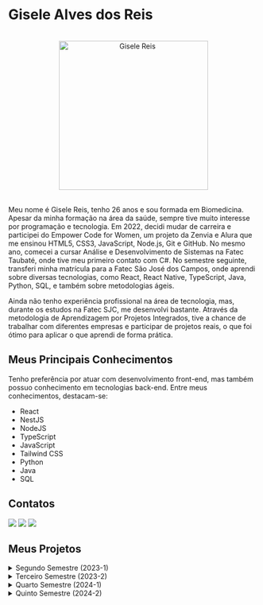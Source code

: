 # Gisele Alves dos Reis

<br>

<div align="center"> 
  <img src="https://github.com/user-attachments/assets/80ef22d1-c4d3-4509-a33e-a5cc2a2066a3" alt="Gisele Reis" width="300" height="300">  
</div>

<br>


Meu nome é Gisele Reis, tenho 26 anos e sou formada em Biomedicina. Apesar da minha formação na área da saúde, sempre tive muito interesse por programação e tecnologia. Em 2022, decidi mudar de carreira e participei do Empower Code for Women, um projeto da Zenvia e Alura que me ensinou HTML5, CSS3, JavaScript, Node.js, Git e GitHub. No mesmo ano, comecei a cursar Análise e Desenvolvimento de Sistemas na Fatec Taubaté, onde tive meu primeiro contato com C#. No semestre seguinte, transferi minha matrícula para a Fatec São José dos Campos, onde aprendi sobre diversas tecnologias, como React, React Native, TypeScript, Java, Python, SQL, e também sobre metodologias ágeis.

Ainda não tenho experiência profissional na área de tecnologia, mas, durante os estudos na Fatec SJC, me desenvolvi bastante. Através da metodologia de Aprendizagem por Projetos Integrados, tive a chance de trabalhar com diferentes empresas e participar de projetos reais, o que foi ótimo para aplicar o que aprendi de forma prática.


## Meus Principais Conhecimentos

Tenho preferência por atuar com desenvolvimento front-end, mas também possuo conhecimento em tecnologias back-end. Entre meus conhecimentos, destacam-se:

* React
* NestJS
* NodeJS
* TypeScript
* JavaScript
* Tailwind CSS
* Python
* Java
* SQL


## Contatos

[<img src = "https://img.shields.io/badge/Gmail-D14836?style=for-the-badge&logo=gmail&logoColor=white" />](mailto:giselealvesdosreis@gmail.com)
[<img src = "https://img.shields.io/badge/github-black.svg?&style=for-the-badge&logo=github&logoColor=white" />](https://github.com/gisele-reis)
[<img src= "https://img.shields.io/badge/linkedin-%230077B5.svg?&style=for-the-badge&logo=linkedin&logoColor=white" />](https://www.linkedin.com/in/giselealvesreis/)


## Meus Projetos

<details>
  
  <summary>Segundo Semestre (2023-1)</summary>

  ### Projeto do segundo semestre: WeClass
  
  O projeto desenvolvido durante o segundo semestre do curso teve como empresa parceira a própria Fatec. Os requisitos foram apresentados pelo professor Giuliano Bertoti, que assumiu o papel de cliente final.
  
  O problema apresentado envolvia a necessidade de disponibilizar ao professor um aplicativo desktop em Java, que permitisse o gerenciamento eficiente das turmas e alunos de uma escola.
  
  Como solução para o problema, foi acordado com o cliente que minha equipe desenvolveria o WeClass, um aplicativo de uso exclusivo do docente, no qual ele poderia criar tarefas, controlar as entregas e monitorar o desempenho da turma e dos alunos.
  
  [GitHub do Projeto](https://github.com/apiFatec/API-2-Semestre-Bertoti?tab=readme-ov-file#solu%C3%A7%C3%A3o-de-proposta) 
  
  **Tecnologias utilizadas:**
  
  * MySQL
  * Java
  * JavaFX
  * JavaFX Scene Builder
  
  **Contribuições pessoais:**
  
  Neste projeto, atuei como desenvolvedora e fui responsável pela criação da tela principal, utilizando o Scene Builder para implementar o design elaborado no Figma. Além disso, desenvolvi a classe Aluno e seus métodos, bem como a lógica e a parte visual da barra de progresso dos alunos.
  
  **Hard Skills:**
  
  Durante o desenvolvimento desse projeto, exercitei as seguintes hard skills:
  
  * MySQL
  * Java
  * JavaFX
  * JavaFX Scene Builder
  
  
  **Soft Skills:**
  
  As principais _soft skills_ que precisei desenvolver nesse projeto foram <ins>***adaptabilidade***</ins>, <ins>***resiliência***</ins> e <ins>***trabalho em equipe***</ins>, por ter sido meu primeiro projeto API e eu ter me integrado a uma equipe em que todos já se conheciam e estavam acostumados a trabalhar juntos, precisei me ajustar ao ritmo do grupo para colaborar com todos, o que também fortaleceu minha <ins>***comunicação***</ins>.
</details>

<details>
  <summary>Terceiro Semestre (2023-2)</summary>

  ### Projeto do terceiro semestre: Bermuda
  
  O projeto desenvolvido durante o terceiro semestre do curso teve como empresa parceira a Ionic Health. 
  
  [GitHub do Projeto](https://github.com/apiFatec/API-3-Semestre-Ionic) 
  
  **Tecnologias utilizadas:**
  
 
  
  **Contribuições pessoais:**
  
 
  
  **Hard Skills:**
  
  Durante o desenvolvimento desse projeto, exercitei as seguintes hard skills:
  
  
  
  **Soft Skills:**
  
</details>

<details>
  <summary>Quarto Semestre (2024-1)</summary>

  ### Projeto do quarto semestre: Orca
  
  O projeto desenvolvido durante o quarto semestre do curso teve como empresa parceira a SIATT. 
  
  [GitHub do Projeto](https://github.com/MirageGroup/API_MirageGroup_4sem) 
  
  **Tecnologias utilizadas:**
  
 
  
  **Contribuições pessoais:**
  
 
  
  **Hard Skills:**
  
  Durante o desenvolvimento desse projeto, exercitei as seguintes hard skills:
  
  
  
  **Soft Skills:**
  
</details>

<details>
  <summary>Quinto Semestre (2024-2)</summary>

  ### Projeto do quinto semestre: ClimaMonitor
  
  O projeto desenvolvido durante o quinto semestre do curso teve como empresa parceira a Kersys. 
  
  [GitHub do Projeto](https://github.com/MirageGroup/API_MirageGroup_5_Semestre) 
  
  **Tecnologias utilizadas:**
  
 
  
  **Contribuições pessoais:**
  
 
  
  **Hard Skills:**
  
  Durante o desenvolvimento desse projeto, exercitei as seguintes hard skills:
  
  
  
  **Soft Skills:**
  
</details>
